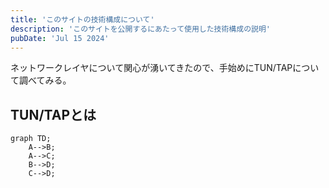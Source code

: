 ```yaml
---
title: 'このサイトの技術構成について'
description: 'このサイトを公開するにあたって使用した技術構成の説明'
pubDate: 'Jul 15 2024'
---
```


ネットワークレイヤについて関心が湧いてきたので、手始めにTUN/TAPについて調べてみる。

## TUN/TAPとは



```mermaid
graph TD;
    A-->B;
    A-->C;
    B-->D;
    C-->D;
```